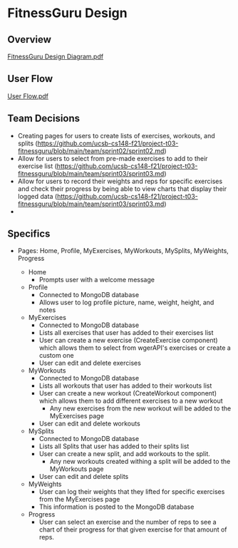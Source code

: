 # FitnessGuru Design

## Overview
[FitnessGuru Design Diagram.pdf](https://github.com/ucsb-cs148-f21/project-t03-fitnessguru/files/7529966/FitnessGuru.Design.Diagram.pdf)

## User Flow
[User Flow.pdf](https://github.com/ucsb-cs148-f21/project-t03-fitnessguru/files/7572380/User.Flow.pdf)

## Team Decisions

- Creating pages for users to create lists of exercises, workouts, and splits (https://github.com/ucsb-cs148-f21/project-t03-fitnessguru/blob/main/team/sprint02/sprint02.md)
- Allow for users to select from pre-made exercises to add to their exercise list (https://github.com/ucsb-cs148-f21/project-t03-fitnessguru/blob/main/team/sprint03/sprint03.md)
- Allow for users to record their weights and reps for specific exercises and check their progress by being able to view charts that display their logged data (https://github.com/ucsb-cs148-f21/project-t03-fitnessguru/blob/main/team/sprint03/sprint03.md)
- 
## Specifics
- Pages: Home, Profile, MyExercises, MyWorkouts, MySplits, MyWeights, Progress

  - Home
    - Prompts user with a welcome message
  - Profile
    - Connected to MongoDB database
    - Allows user to log profile picture, name, weight, height, and notes
  - MyExercises
    - Connected to MongoDB database
    - Lists all exercises that user has added to their exercises list
    - User can create a new exercise (CreateExercise component) which allows them to select from wgerAPI's exercises or create a custom one
    - User can edit and delete exercises
  - MyWorkouts
    - Connected to MongoDB database
    - Lists all workouts that user has added to their workouts list
    - User can create a new workout (CreateWorkout component) which allows them to add different exercises to a new workout
      - Any new exercises from the new workout will be added to the MyExercises page
    - User can edit and delete workouts
  - MySplits
    - Connected to MongoDB database
    - Lists all Splits that user has added to their splits list
    - User can create a new split, and add workouts to the split.
      - Any new workouts created withing a split will be added to the MyWorkouts page
    - User can edit and delete splits
  - MyWeights
    - User can log their weights that they lifted for specific exercises from the MyExercises page
    - This information is posted to the MongoDB database
  - Progress
    - User can select an exercise and the number of reps to see a chart of their progress for that given exercise for that amount of reps.
